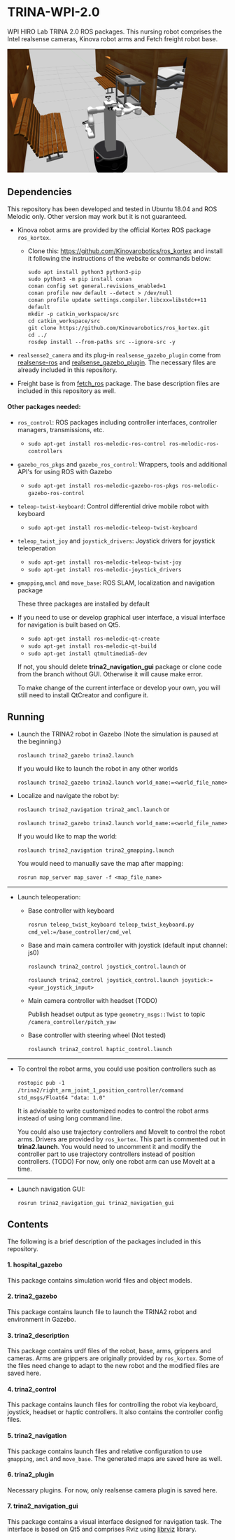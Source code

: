 # TRINA-WPI-2.0
WPI HIRO Lab TRINA 2.0 ROS packages. This nursing robot comprises the Intel realsense cameras, Kinova robot arms and Fetch freight robot base.

![image](TRINA-WPI-2.0.png)

## Dependencies
This repository has been developed and tested in Ubuntu 18.04 and ROS Melodic only. Other version may work but it is not guaranteed.

- Kinova robot arms are provided by the official Kortex ROS package `ros_kortex`. 
  
  - Clone this: https://github.com/Kinovarobotics/ros_kortex and install it following the instructions of the website or commands below:
    
    ```
    sudo apt install python3 python3-pip
    sudo python3 -m pip install conan
    conan config set general.revisions_enabled=1
    conan profile new default --detect > /dev/null
    conan profile update settings.compiler.libcxx=libstdc++11 default
    mkdir -p catkin_workspace/src
    cd catkin_workspace/src
    git clone https://github.com/Kinovarobotics/ros_kortex.git
    cd ../
    rosdep install --from-paths src --ignore-src -y
    ```
  
- `realsense2_camera` and its plug-in `realsense_gazebo_plugin` come from [realsense-ros](https://github.com/IntelRealSense/realsense-ros) and [realsense_gazebo_plugin](https://github.com/pal-robotics/realsense_gazebo_plugin). The necessary files are already included in this repository.
  
- Freight base is from [fetch_ros](https://github.com/fetchrobotics/fetch_ros) package. The base description files are included in this repository as well.

#### Other packages needed:

- `ros_control`: ROS packages including controller interfaces, controller managers, transmissions, etc.
  
  - `sudo apt-get install ros-melodic-ros-control ros-melodic-ros-controllers`
  
- `gazebo_ros_pkgs` and `gazebo_ros_control`: Wrappers, tools and additional API's for using ROS with Gazebo
  
  - `sudo apt-get install ros-melodic-gazebo-ros-pkgs ros-melodic-gazebo-ros-control`
  
- `teleop-twist-keyboard`: Control differential drive mobile robot with keyboard
  
  - `sudo apt-get install ros-melodic-teleop-twist-keyboard`
  
- `teleop_twist_joy` and `joystick_drivers`: Joystick drivers for joystick teleoperation
  - `sudo apt-get install ros-melodic-teleop-twist-joy`
  - `sudo apt-get install ros-melodic-joystick_drivers`

- `gmapping`,`amcl` and `move_base`: ROS SLAM, localization and navigation package

  These three packages are installed by default
  
- If you need to use or develop graphical user interface, a visual interface for navigation is built based on Qt5. 

  - `sudo apt-get install ros-melodic-qt-create`
  - `sudo apt-get install ros-melodic-qt-build`
  - `sudo apt-get install qtmultimedia5-dev`
  
  If not, you should delete **trina2_navigation_gui** package or clone code from the branch without GUI. Otherwise it will cause make error.
  
  To make change of the current interface or develop your own, you will still need to install QtCreator and configure it.

## Running

- Launch the TRINA2 robot in Gazebo (Note the simulation is paused at the beginning.)

  `roslaunch trina2_gazebo trina2.launch`

  If you would like to launch the robot in any other worlds

  `roslaunch trina2_gazebo trina2.launch world_name:=<world_file_name>` 

- Localize and navigate the robot  by:

  `roslaunch trina2_navigation trina2_amcl.launch` or

  `roslaunch trina2_gazebo trina2.launch world_name:=<world_file_name>` 

  If you would like to map the world:

  `roslaunch trina2_navigation trina2_gmapping.launch `

  You would need to manually save the map after mapping:

  `rosrun map_server map_saver -f <map_file_name>`

---

- Launch teleoperation:

  - Base controller with keyboard

    `rosrun teleop_twist_keyboard teleop_twist_keyboard.py cmd_vel:=/base_controller/cmd_vel`
    
  - Base and main camera controller with joystick (default input channel: js0)

    `roslaunch trina2_control joystick_control.launch` or
    
    `roslaunch trina2_control joystick_control.launch joystick:=<your_joystick_input>`
    
  - Main camera controller with headset (TODO)

    Publish headset output as type `geometry_msgs::Twist` to topic `/camera_controller/pitch_yaw`

  - Base controller with steering wheel (Not tested)

    `roslaunch trina2_control haptic_control.launch`

---

- To control the robot arms, you could use position controllers such as

  `rostopic pub -1 /trina2/right_arm_joint_1_position_controller/command std_msgs/Float64 "data: 1.0"`
  
  It is advisable to write customized nodes to control the robot arms instead of using long command line.
  
  You could also use trajectory controllers and MoveIt to control the robot arms. Drivers are provided by `ros_kortex`. This part is commented out in **trina2.launch**. You would need to uncomment it and modify the controller part to use trajectory controllers instead of position controllers. (TODO) For now, only one robot arm can use MoveIt at a time.

---

- Launch navigation GUI:

  `rosrun trina2_navigation_gui trina2_navigation_gui`

## Contents

The following is a brief description of the packages included in this repository.

#### 1. hospital_gazebo

This package contains simulation world files and object models.

#### 2. trina2_gazebo

This package contains launch file to launch the TRINA2 robot and environment in Gazebo. 

#### 3. trina2_description

This package contains urdf files of the robot, base, arms, grippers and cameras. Arms are grippers are originally provided by `ros_kortex`. Some of the files need change to adapt to the new robot and the modified files are saved here.

#### 4. trina2_control

This package contains launch files for controlling the robot via keyboard, joystick, headset or haptic controllers. It also contains the controller config files.

#### 5. trina2_navigation

This package contains launch files and relative configuration to use `gmapping`, `amcl` and `move_base`. The generated maps are saved here as well.

#### 6. trina2_plugin

Necessary plugins. For now, only realsense camera plugin is saved here.

#### 7. trina2_navigation_gui

This package contains a visual interface designed for navigation task. The interface is based on Qt5 and comprises Rviz using [librviz](http://docs.ros.org/indigo/api/librviz_tutorial/html/index.html) library.